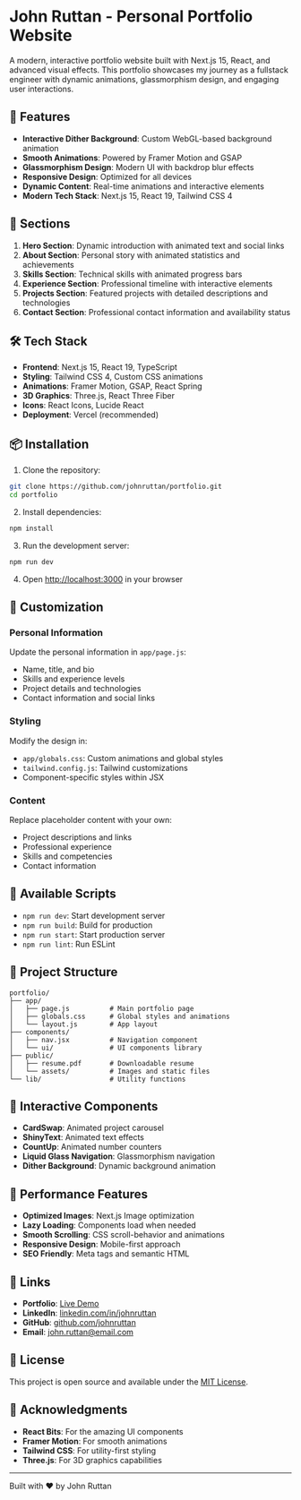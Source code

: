 # John Ruttan - Personal Portfolio Website

A modern, interactive portfolio website built with Next.js 15, React, and advanced visual effects. This portfolio showcases my journey as a fullstack engineer with dynamic animations, glassmorphism design, and engaging user interactions.

## 🚀 Features

- **Interactive Dither Background**: Custom WebGL-based background animation
- **Smooth Animations**: Powered by Framer Motion and GSAP
- **Glassmorphism Design**: Modern UI with backdrop blur effects
- **Responsive Design**: Optimized for all devices
- **Dynamic Content**: Real-time animations and interactive elements
- **Modern Tech Stack**: Next.js 15, React 19, Tailwind CSS 4

## 🎯 Sections

1. **Hero Section**: Dynamic introduction with animated text and social links
2. **About Section**: Personal story with animated statistics and achievements
3. **Skills Section**: Technical skills with animated progress bars
4. **Experience Section**: Professional timeline with interactive elements
5. **Projects Section**: Featured projects with detailed descriptions and technologies
6. **Contact Section**: Professional contact information and availability status

## 🛠️ Tech Stack

- **Frontend**: Next.js 15, React 19, TypeScript
- **Styling**: Tailwind CSS 4, Custom CSS animations
- **Animations**: Framer Motion, GSAP, React Spring
- **3D Graphics**: Three.js, React Three Fiber
- **Icons**: React Icons, Lucide React
- **Deployment**: Vercel (recommended)

## 📦 Installation

1. Clone the repository:
```bash
git clone https://github.com/johnruttan/portfolio.git
cd portfolio
```

2. Install dependencies:
```bash
npm install
```

3. Run the development server:
```bash
npm run dev
```

4. Open [http://localhost:3000](http://localhost:3000) in your browser

## 🎨 Customization

### Personal Information
Update the personal information in `app/page.js`:
- Name, title, and bio
- Skills and experience levels
- Project details and technologies
- Contact information and social links

### Styling
Modify the design in:
- `app/globals.css`: Custom animations and global styles
- `tailwind.config.js`: Tailwind customizations
- Component-specific styles within JSX

### Content
Replace placeholder content with your own:
- Project descriptions and links
- Professional experience
- Skills and competencies
- Contact information

## 🔧 Available Scripts

- `npm run dev`: Start development server
- `npm run build`: Build for production
- `npm run start`: Start production server
- `npm run lint`: Run ESLint

## 📁 Project Structure

```
portfolio/
├── app/
│   ├── page.js          # Main portfolio page
│   ├── globals.css      # Global styles and animations
│   └── layout.js        # App layout
├── components/
│   ├── nav.jsx          # Navigation component
│   └── ui/              # UI components library
├── public/
│   ├── resume.pdf       # Downloadable resume
│   └── assets/          # Images and static files
└── lib/                 # Utility functions
```

## 🎪 Interactive Components

- **CardSwap**: Animated project carousel
- **ShinyText**: Animated text effects
- **CountUp**: Animated number counters
- **Liquid Glass Navigation**: Glassmorphism navigation
- **Dither Background**: Dynamic background animation

## 🌟 Performance Features

- **Optimized Images**: Next.js Image optimization
- **Lazy Loading**: Components load when needed
- **Smooth Scrolling**: CSS scroll-behavior and animations
- **Responsive Design**: Mobile-first approach
- **SEO Friendly**: Meta tags and semantic HTML

## 🔗 Links

- **Portfolio**: [Live Demo](https://johnruttan.dev)
- **LinkedIn**: [linkedin.com/in/johnruttan](https://linkedin.com/in/johnruttan)
- **GitHub**: [github.com/johnruttan](https://github.com/johnruttan)
- **Email**: john.ruttan@email.com

## 📄 License

This project is open source and available under the [MIT License](LICENSE).

## 🙏 Acknowledgments

- **React Bits**: For the amazing UI components
- **Framer Motion**: For smooth animations
- **Tailwind CSS**: For utility-first styling
- **Three.js**: For 3D graphics capabilities

---

Built with ❤️ by John Ruttan
